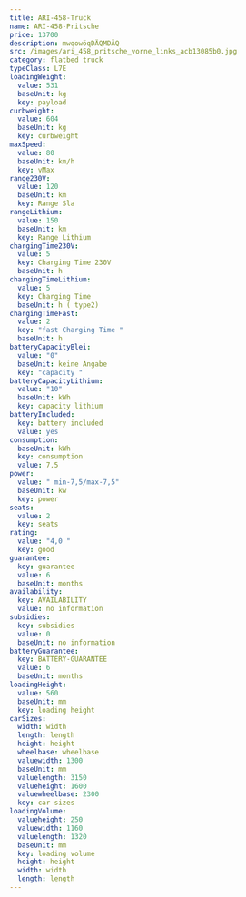 ```yaml
---
title: ARI-458-Truck
name: ARI-458-Pritsche
price: 13700
description: mwqowöqDÄQMDÄQ
src: /images/ari_458_pritsche_vorne_links_acb13085b0.jpg
category: flatbed truck
typeClass: L7E
loadingWeight:
  value: 531
  baseUnit: kg
  key: payload
curbweight:
  value: 604
  baseUnit: kg
  key: curbweight
maxSpeed:
  value: 80
  baseUnit: km/h
  key: vMax
range230V:
  value: 120
  baseUnit: km
  key: Range Sla
rangeLithium:
  value: 150
  baseUnit: km
  key: Range Lithium
chargingTime230V:
  value: 5
  key: Charging Time 230V
  baseUnit: h
chargingTimeLithium:
  value: 5
  key: Charging Time
  baseUnit: h ( type2)
chargingTimeFast:
  value: 2
  key: "fast Charging Time "
  baseUnit: h
batteryCapacityBlei:
  value: "0"
  baseUnit: keine Angabe
  key: "capacity "
batteryCapacityLithium:
  value: "10"
  baseUnit: kWh
  key: capacity lithium
batteryIncluded:
  key: battery included
  value: yes
consumption:
  baseUnit: kWh
  key: consumption
  value: 7,5
power:
  value: " min-7,5/max-7,5"
  baseUnit: kw
  key: power
seats:
  value: 2
  key: seats
rating:
  value: "4,0 "
  key: good
guarantee:
  key: guarantee
  value: 6
  baseUnit: months
availability:
  key: AVAILABILITY
  value: no information
subsidies:
  key: subsidies
  value: 0
  baseUnit: no information
batteryGuarantee:
  key: BATTERY-GUARANTEE
  value: 6
  baseUnit: months
loadingHeight:
  value: 560
  baseUnit: mm
  key: loading height
carSizes:
  width: width
  length: length
  height: height
  wheelbase: wheelbase
  valuewidth: 1300
  baseUnit: mm
  valuelength: 3150
  valueheight: 1600
  valuewheelbase: 2300
  key: car sizes
loadingVolume:
  valueheight: 250
  valuewidth: 1160
  valuelength: 1320
  baseUnit: mm
  key: loading volume
  height: height
  width: width
  length: length
---
```


